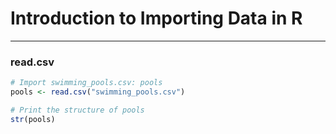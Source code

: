 # Introduction to Importing Data in R
---
### read.csv

```r
# Import swimming_pools.csv: pools
pools <- read.csv("swimming_pools.csv")

# Print the structure of pools
str(pools)
```
